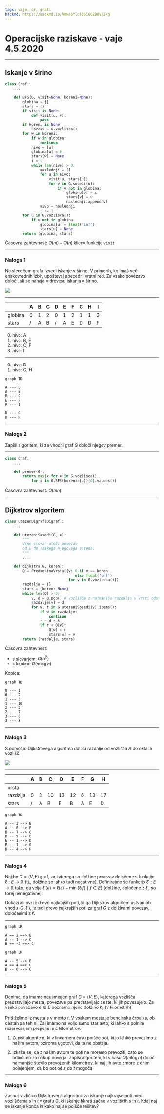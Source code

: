 ```yaml
---
tags: vaje, or, grafi
hackmd: https://hackmd.io/hXNa6YldToSiGGZB8Vj2kg
---
```

# Operacijske raziskave - vaje 4.5.2020

---

## Iskanje v širino

```python
class Graf:
    ...

    def BFS(G, visit=None, koreni=None):
        globina = {}
        stars = {}
        if visit is None:
            def visit(u, v):
                pass
        if koreni is None:
            koreni = G.vozlisca()
        for w in koreni:
            if w in globina:
                continue
            nivo = [w]
            globina[w] = 0
            stars[w] = None
            i = 1
            while len(nivo) > 0:
                naslednji = []
                for u in nivo:
                    visit(u, stars[u])
                    for v in G.sosedi(u):
                        if v not in globina:
                            globina[v] = i
                            stars[v] = u
                            naslednji.append(v)
                nivo = naslednji
                i += 1
        for u in G.vozlisca():
            if u not in globina:
                globina[u] = float('inf')
                stars[u] = None
        return (globina, stars)
```

Časovna zahtevnost: $O(m) + O(n)$ klicev funkcije `visit`

---

### Naloga 1

Na sledečem grafu izvedi iskanje v širino. V primerih, ko imaš več enakovrednih izbir, upoštevaj abecedni vrstni red. Za vsako povezavo določi, ali se nahaja v drevesu iskanja v širino.

![](https://jaanos.github.io/operacijske-raziskave/zapiski/2020/2020-05-04/graf1.png)

----

|         | A | B | C | D | E | F | G | H | I |
| ------- | - | - | - | - | - | - | - | - | - |
| globina | 0 | 1 | 2 | 0 | 1 | 2 | 1 | 1 | 3 |
| stars   | / | A | B | / | A | E | D | D | F |

0. nivo: A
1. nivo: B, E
2. nivo: C, F
3. nivo: I

----

0. nivo: D
1. nivo: G, H

```mermaid
graph TD

A --- B
A --- E
B --- C
E --- F
F --- I

D --- G
D --- H
```

---

### Naloga 2

Zapiši algoritem, ki za vhodni graf <i>$G$</i> določi njegov premer.

----

```python
class Graf:
    ...

    def premer(G):
        return max(x for u in G.vozlisca()
            for x in G.BFS(koreni=[u])[0].values())
```

Časovna zahtevnost: $O(mn)$

---

## Dijkstrov algoritem

```python
class UtezenDigraf(Digraf):
    ...

    def utezeniSosedi(G, u):
        """
        Vrne slovar uteži povezav
        od u do vsakega njegovega soseda.
        """
        ...

    def dijkstra(G, koren):
        Q = PrednostnaVrsta({v: 0 if v == koren
                                else float('inf')
                             for v in G.vozlisca()})
        razdalja = {}
        stars = {koren: None}
        while len(Q) > 0:
            v, d = Q.pop() # vozlišče z najmanjšo razdaljo v vrsti odstranimo iz vrste
            razdalje[v] = d
            for w, t in G.utezeniSosedi(v).items():
                if w in razdalje:
                    continue
                r = d + t
                if r < Q[w]:
                    Q[w] = r
                    stars[w] = v
        return (razdalje, stars)
```

Časovna zahtevnost:
* s slovarjem: $O(n^2)$
* s kopico: $O(m \log n)$

Kopica:
```mermaid
graph TD

0 --- 1
0 --- 2
1 --- 3
1 --- 10
2 --- 5
2 --- 7
3 --- 6
3 --- 8
```

---

### Naloga 3

S pomočjo Dijkstrovega algoritma določi razdalje od vozlišča <i>$A$</i> do ostalih vozlišč.

![](https://jaanos.github.io/operacijske-raziskave/zapiski/2020/2020-05-04/graf2.png)

----

|          | A | B | C  | D  | E  | F | G  | H  |
| -------- | - | - | -- | -- | -- | - | -- | -- |
| vrsta    |   |   |    |    |    |   |    |    |
| razdalja | 0 | 3 | 10 | 13 | 12 | 6 | 13 | 17 |
| stars    | / | A | B  | E  | B  | A | E  | D  |

```mermaid
graph TD

A -- 3 --> B
A -- 6 --> F
B -- 7 --> C
B -- 9 --> E
E -- 1 --> D
E -- 1 --> G
D -- 4 --> H
```

---

### Naloga 4

Naj bo $G = (V, E)$ graf, za katerega so dolžine povezav določene s funkcijo $\ell : E \to \mathbb{R}$ (tj., dolžine so lahko tudi negativne). Definirajmo še funkcijo $\ell' : E \to \mathbb{R}$ tako, da velja $\ell'(e) = \ell(e) - \min\{\ell(f) \mid f \in E\}$ (dolžine, določene z $\ell'$, so torej nenegativne). 

Dokaži ali ovrzi: drevo najkrajših poti, ki ga Dijkstrov algoritem ustvari ob vhodu $(G, \ell')$, je tudi drevo najkrajših poti za graf <i>$G$</i> z dolžinami povezav, določenimi z $\ell$.

----

```mermaid
graph LR

A == 2 ==> B
A -- 1 --> C
B == -3 ==> C
```

```mermaid
graph LR

A -- 5 --> B
A == 4 ==> C
B -- 0 --> C
```

---

### Naloga 5

Denimo, da imamo neusmerjen graf $G = (V, E)$, katerega vozlišča predstavljajo mesta, povezave pa predstavljajo ceste, ki jih povezujejo. Za vsako povezavo $e \in E$ poznamo njeno dolžino $\ell_e$ (v kilometrih).

Priti želimo iz mesta <i>$s$</i> v mesto <i>$t$</i>. V vsakem mestu je bencinska črpalka, ob cestah pa teh ni. Žal imamo na voljo samo star avto, ki lahko s polnim rezervoarjem prepelje le <i>$L$</i> kilometrov.

1. Zapiši algoritem, ki v linearnem času poišče pot, ki jo lahko prevozimo z našim avtom, oziroma ugotovi, da ta ne obstaja.

2. Izkaže se, da z našim avtom te poti ne moremo prevoziti, zato se odločimo za nakup novega. Zapiši algoritem, ki v času $O(m \log n)$ določi najmanjše število prevoženih kilometrov, ki naj jih avto zmore z enim polnjenjem, da bo pot od <i>$s$</i> do <i>$t$</i> mogoča.

---

### Naloga 6

Zasnuj različico Dijkstrovega algoritma za iskanje najkrajše poti med vozliščema <i>$s$</i> in <i>$t$</i> v grafu <i>$G$</i>, ki iskanje hkrati začne v vozliščih <i>$s$</i> in <i>$t$</i>. Kdaj naj se iskanje konča in kako naj se poišče rešitev?